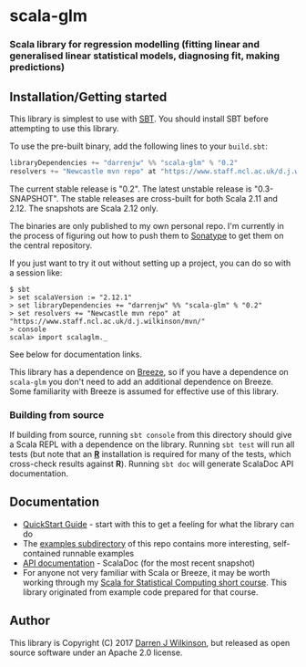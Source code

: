 # scala-glm

### Scala library for regression modelling (fitting linear and generalised linear statistical models, diagnosing fit, making predictions)

## Installation/Getting started

This library is simplest to use with [SBT](http://www.scala-sbt.org/). You should install SBT before attempting to use this library.

To use the pre-built binary, add the following lines to your `build.sbt`:
```scala
libraryDependencies += "darrenjw" %% "scala-glm" % "0.2"
resolvers += "Newcastle mvn repo" at "https://www.staff.ncl.ac.uk/d.j.wilkinson/mvn/"
```
The current stable release is "0.2". The latest unstable release is "0.3-SNAPSHOT". The stable releases are cross-built for both Scala 2.11 and 2.12. The snapshots are Scala 2.12 only.

The binaries are only published to my own personal repo. I'm currently in the process of figuring out how to push them to [Sonatype](http://central.sonatype.org/) to get them on the central repository.

If you just want to try it out without setting up a project, you can do so with a session like:
```
$ sbt
> set scalaVersion := "2.12.1"
> set libraryDependencies += "darrenjw" %% "scala-glm" % "0.2"
> set resolvers += "Newcastle mvn repo" at "https://www.staff.ncl.ac.uk/d.j.wilkinson/mvn/"
> console
scala> import scalaglm._
```
See below for documentation links.

This library has a dependence on [Breeze](https://github.com/scalanlp/breeze), so if you have a dependence on `scala-glm` you don't need to add an additional dependence on Breeze. Some familiarity with Breeze is assumed for effective use of this library.

### Building from source

If building from source, running `sbt console` from this directory should give a Scala REPL with a dependence on the library. Running `sbt test` will run all tests (but note that an [**R**](https://www.r-project.org/) installation is required for many of the tests, which cross-check results against **R**). Running `sbt doc` will generate ScalaDoc API documentation.

## Documentation

* [QuickStart Guide](https://darrenjw.github.io/scala-glm/QuickStart.html) - start with this to get a feeling for what the library can do
* The [examples subdirectory](examples/src/main/scala/) of this repo contains more interesting, self-contained runnable examples
* [API documentation](https://darrenjw.github.io/scala-glm/api/scalaglm/) - ScalaDoc (for the most recent snapshot)
* For anyone not very familiar with Scala or Breeze, it may be worth working through my [Scala for Statistical Computing short course](https://github.com/darrenjw/scala-course). This library originated from example code prepared for that course.

## Author

This library is Copyright (C) 2017 [Darren J Wilkinson](https://github.com/darrenjw), but released as open source software under an Apache 2.0 license.


